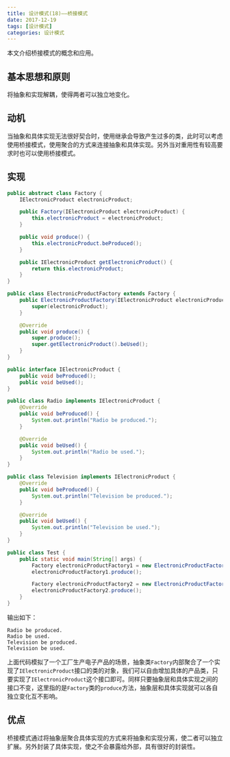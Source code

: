 ```yaml
---
title: 设计模式(18)——桥接模式
date: 2017-12-19
tags: [设计模式]
categories: 设计模式
---
```


本文介绍桥接模式的概念和应用。

<!--more-->

## 基本思想和原则

将抽象和实现解耦，使得两者可以独立地变化。

## 动机

当抽象和具体实现无法很好契合时，使用继承会导致产生过多的类，此时可以考虑使用桥接模式，使用聚合的方式来连接抽象和具体实现。另外当对重用性有较高要求时也可以使用桥接模式。

## 实现

```Java
public abstract class Factory {
    IElectronicProduct electronicProduct;

    public Factory(IElectronicProduct electronicProduct) {
        this.electronicProduct = electronicProduct;
    }

    public void produce() {
        this.electronicProduct.beProduced();
    }

    public IElectronicProduct getElectronicProduct() {
        return this.electronicProduct;
    }
}

public class ElectronicProductFactory extends Factory {
    public ElectronicProductFactory(IElectronicProduct electronicProduct) {
        super(electronicProduct);
    }

    @Override
    public void produce() {
        super.produce();
        super.getElectronicProduct().beUsed();
    }
}

public interface IElectronicProduct {
    public void beProduced();
    public void beUsed();
}

public class Radio implements IElectronicProduct {
    @Override
    public void beProduced() {
        System.out.println("Radio be produced.");
    }

    @Override
    public void beUsed() {
        System.out.println("Radio be used.");
    }
}

public class Television implements IElectronicProduct {
    @Override
    public void beProduced() {
        System.out.println("Television be produced.");
    }

    @Override
    public void beUsed() {
        System.out.println("Television be used.");
    }
}

public class Test {
    public static void main(String[] args) {
        Factory electronicProductFactory1 = new ElectronicProductFactory(new Radio());
        electronicProductFactory1.produce();

        Factory electronicProductFactory2 = new ElectronicProductFactory(new Television());
        electronicProductFactory2.produce();
    }
}
```

输出如下：

```
Radio be produced.
Radio be used.
Television be produced.
Television be used.
```

上面代码模拟了一个工厂生产电子产品的场景，抽象类`Factory`内部聚合了一个实现了`IElectronicProduct`接口的类的对象，我们可以自由增加具体的产品类，只要实现了`IElectronicProduct`这个接口即可。同样只要抽象层和具体实现之间的接口不变，这里指的是`Factory`类的`produce`方法，抽象层和具体实现就可以各自独立变化互不影响。

## 优点

桥接模式通过将抽象层聚合具体实现的方式来将抽象和实现分离，使二者可以独立扩展。另外封装了具体实现，使之不会暴露给外部，具有很好的封装性。